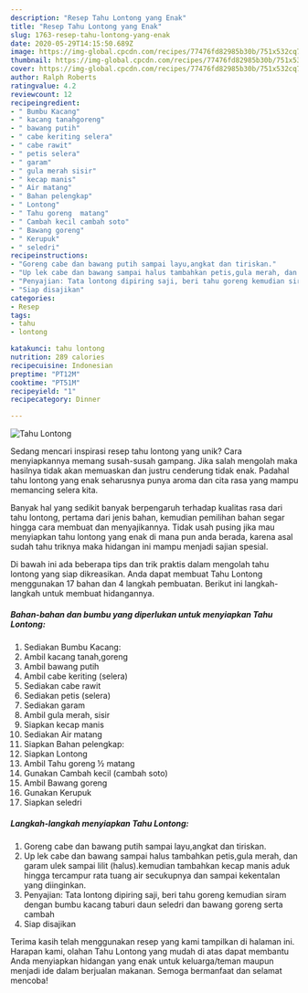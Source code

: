 ```yaml
---
description: "Resep Tahu Lontong yang Enak"
title: "Resep Tahu Lontong yang Enak"
slug: 1763-resep-tahu-lontong-yang-enak
date: 2020-05-29T14:15:50.689Z
image: https://img-global.cpcdn.com/recipes/77476fd82985b30b/751x532cq70/tahu-lontong-foto-resep-utama.jpg
thumbnail: https://img-global.cpcdn.com/recipes/77476fd82985b30b/751x532cq70/tahu-lontong-foto-resep-utama.jpg
cover: https://img-global.cpcdn.com/recipes/77476fd82985b30b/751x532cq70/tahu-lontong-foto-resep-utama.jpg
author: Ralph Roberts
ratingvalue: 4.2
reviewcount: 12
recipeingredient:
- " Bumbu Kacang"
- " kacang tanahgoreng"
- " bawang putih"
- " cabe keriting selera"
- " cabe rawit"
- " petis selera"
- " garam"
- " gula merah sisir"
- " kecap manis"
- " Air matang"
- " Bahan pelengkap"
- " Lontong"
- " Tahu goreng  matang"
- " Cambah kecil cambah soto"
- " Bawang goreng"
- " Kerupuk"
- " seledri"
recipeinstructions:
- "Goreng cabe dan bawang putih sampai layu,angkat dan tiriskan."
- "Up lek cabe dan bawang sampai halus tambahkan petis,gula merah, dan garam ulek sampai lilit (halus).kemudian tambahkan kecap manis aduk hingga tercampur rata tuang air secukupnya dan sampai kekentalan yang diinginkan."
- "Penyajian: Tata lontong dipiring saji, beri tahu goreng kemudian siram dengan bumbu kacang taburi daun seledri dan bawang goreng serta cambah"
- "Siap disajikan"
categories:
- Resep
tags:
- tahu
- lontong

katakunci: tahu lontong 
nutrition: 289 calories
recipecuisine: Indonesian
preptime: "PT12M"
cooktime: "PT51M"
recipeyield: "1"
recipecategory: Dinner

---
```



![Tahu Lontong](https://img-global.cpcdn.com/recipes/77476fd82985b30b/751x532cq70/tahu-lontong-foto-resep-utama.jpg)

Sedang mencari inspirasi resep tahu lontong yang unik? Cara menyiapkannya memang susah-susah gampang. Jika salah mengolah maka hasilnya tidak akan memuaskan dan justru cenderung tidak enak. Padahal tahu lontong yang enak seharusnya punya aroma dan cita rasa yang mampu memancing selera kita.



Banyak hal yang sedikit banyak berpengaruh terhadap kualitas rasa dari tahu lontong, pertama dari jenis bahan, kemudian pemilihan bahan segar hingga cara membuat dan menyajikannya. Tidak usah pusing jika mau menyiapkan tahu lontong yang enak di mana pun anda berada, karena asal sudah tahu triknya maka hidangan ini mampu menjadi sajian spesial.


Di bawah ini ada beberapa tips dan trik praktis dalam mengolah tahu lontong yang siap dikreasikan. Anda dapat membuat Tahu Lontong menggunakan 17 bahan dan 4 langkah pembuatan. Berikut ini langkah-langkah untuk membuat hidangannya.

<!--inarticleads1-->

##### Bahan-bahan dan bumbu yang diperlukan untuk menyiapkan Tahu Lontong:

1. Sediakan  Bumbu Kacang:
1. Ambil  kacang tanah,goreng
1. Ambil  bawang putih
1. Ambil  cabe keriting (selera)
1. Sediakan  cabe rawit
1. Sediakan  petis (selera)
1. Sediakan  garam
1. Ambil  gula merah, sisir
1. Siapkan  kecap manis
1. Sediakan  Air matang
1. Siapkan  Bahan pelengkap:
1. Siapkan  Lontong
1. Ambil  Tahu goreng ½ matang
1. Gunakan  Cambah kecil (cambah soto)
1. Ambil  Bawang goreng
1. Gunakan  Kerupuk
1. Siapkan  seledri




<!--inarticleads2-->

##### Langkah-langkah menyiapkan Tahu Lontong:

1. Goreng cabe dan bawang putih sampai layu,angkat dan tiriskan.
1. Up lek cabe dan bawang sampai halus tambahkan petis,gula merah, dan garam ulek sampai lilit (halus).kemudian tambahkan kecap manis aduk hingga tercampur rata tuang air secukupnya dan sampai kekentalan yang diinginkan.
1. Penyajian: Tata lontong dipiring saji, beri tahu goreng kemudian siram dengan bumbu kacang taburi daun seledri dan bawang goreng serta cambah
1. Siap disajikan




Terima kasih telah menggunakan resep yang kami tampilkan di halaman ini. Harapan kami, olahan Tahu Lontong yang mudah di atas dapat membantu Anda menyiapkan hidangan yang enak untuk keluarga/teman maupun menjadi ide dalam berjualan makanan. Semoga bermanfaat dan selamat mencoba!

